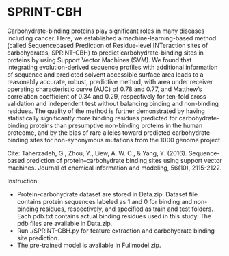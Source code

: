 # SPRINT-CBH
Carbohydrate-binding proteins play significant roles in many diseases including cancer. Here, we established a machine-learning-based method (called Sequencebased Prediction of Residue-level INTeraction sites of carbohydrates, SPRINT-CBH) to predict carbohydrate-binding sites in proteins by using Support Vector Machines (SVM). We found that integrating evolution-derived sequence profiles with additional information of sequence and predicted solvent accessible surface area leads to a reasonably accurate, robust, predictive method, with area under receiver operating characteristic curve (AUC) of 0.78 and 0.77, and Matthew’s correlation coefficient of 0.34 and 0.29, respectively for ten-fold cross validation and independent test without balancing binding and non-binding residues. The quality of the method is further demonstrated by having statistically significantly more binding residues predicted for carbohydrate-binding proteins than presumptive non-binding proteins in the human proteome, and by the bias of rare alleles toward predicted carbohydrate-binding sites for non-synonymous mutations from the 1000 genome project. 

Cite: Taherzadeh, G., Zhou, Y., Liew, A. W. C., & Yang, Y. (2016). Sequence-based prediction of protein–carbohydrate binding sites using support vector machines. Journal of chemical information and modeling, 56(10), 2115-2122.

Instruction:

* Protein-carbohydrate dataset are stored in Data.zip. Dataset file contains protein sequences labeled as 1 and 0 for binding and non-binding residues, respectively, and specified as train and test folders. Each pdb.txt contains actual binding residues used in this study. The pdb files are available in Data.zip.
* Run ./SPRINT-CBH.py for feature extraction and carbohydrate binding site prediction.
* The pre-trained model is available in Fullmodel.zip.
